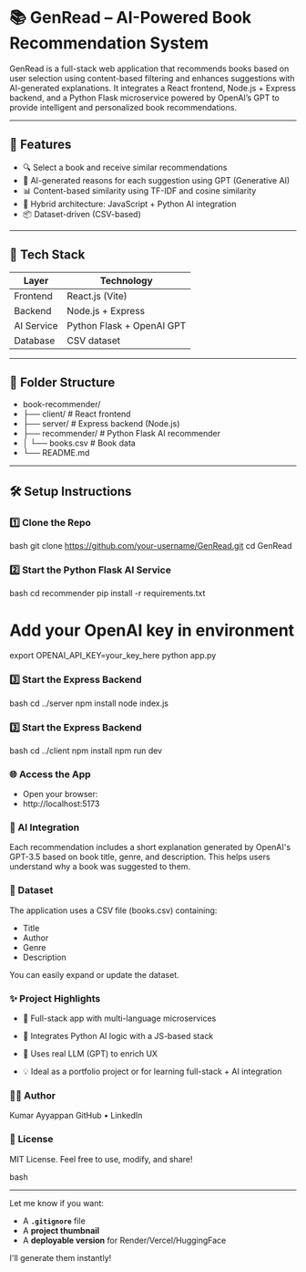 # 📚 GenRead – AI-Powered Book Recommendation System

GenRead is a full-stack web application that recommends books based on user selection using content-based filtering and enhances suggestions with AI-generated explanations. It integrates a React frontend, Node.js + Express backend, and a Python Flask microservice powered by OpenAI’s GPT to provide intelligent and personalized book recommendations.

---

## 🚀 Features

- 🔍 Select a book and receive similar recommendations
- 🤖 AI-generated reasons for each suggestion using GPT (Generative AI)
- 📊 Content-based similarity using TF-IDF and cosine similarity
- 🧠 Hybrid architecture: JavaScript + Python AI integration
- 📦 Dataset-driven (CSV-based)

---

## 🧱 Tech Stack

| Layer       | Technology               |
|------------|--------------------------|
| Frontend   | React.js (Vite)          |
| Backend    | Node.js + Express        |
| AI Service | Python Flask + OpenAI GPT|
| Database   | CSV dataset              |

---

## 📁 Folder Structure

- book-recommender/
- ├── client/ # React frontend
- ├── server/ # Express backend (Node.js)
- ├── recommender/ # Python Flask AI recommender
- │ └── books.csv # Book data
- └── README.md


---

## 🛠 Setup Instructions

### 1️⃣ Clone the Repo

bash
git clone https://github.com/your-username/GenRead.git
cd GenRead


### 2️⃣ Start the Python Flask AI Service

bash
cd recommender
pip install -r requirements.txt
# Add your OpenAI key in environment
export OPENAI_API_KEY=your_key_here
python app.py


### 3️⃣ Start the Express Backend

bash
cd ../server
npm install
node index.js


### 3️⃣ Start the Express Backend

bash
cd ../client
npm install
npm run dev


### 🌐 Access the App
- Open your browser:
- http://localhost:5173

### 🧠 AI Integration
Each recommendation includes a short explanation generated by OpenAI's GPT-3.5 based on book title, genre, and description. This helps users understand why a book was suggested to them.

### 📘 Dataset
The application uses a CSV file (books.csv) containing:

- Title
- Author
- Genre
- Description

You can easily expand or update the dataset.

### ✨ Project Highlights
- 🔗 Full-stack app with multi-language microservices

- 🤝 Integrates Python AI logic with a JS-based stack

- 🧠 Uses real LLM (GPT) to enrich UX

- 💡 Ideal as a portfolio project or for learning full-stack + AI integration

### 👨‍💻 Author
Kumar Ayyappan
GitHub • LinkedIn

### 📜 License
MIT License. Feel free to use, modify, and share!

bash

---

Let me know if you want:
- A **`.gitignore`** file  
- A **project thumbnail**  
- A **deployable version** for Render/Vercel/HuggingFace

I'll generate them instantly!
